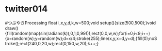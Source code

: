 # twitter014
#つぶやきProcessing float i,x,y,d,k,w=500;void setup(){size(500,500);}void draw(){fill(random(map(sin(radians(k)),0,1,0,99)));rect(0,0,w,w);for(i=0;i&lt;9;i++){x=random(w);y=random(w);d=x/4;stroke(255);line(x,y,x+d,y+d);}fill(0);noStroke();rect(240,0,20,w);rect(0,150,w,20);k++;}
